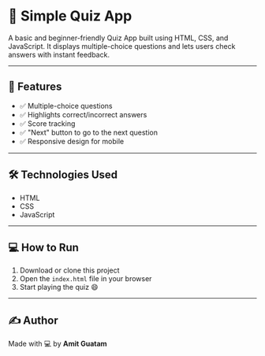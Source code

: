 # 📘 Simple Quiz App

A basic and beginner-friendly Quiz App built using HTML, CSS, and JavaScript. It displays multiple-choice questions and lets users check answers with instant feedback.

---

## 🔧 Features

- ✅ Multiple-choice questions  
- ✅ Highlights correct/incorrect answers  
- ✅ Score tracking  
- ✅ "Next" button to go to the next question  
- ✅ Responsive design for mobile  

---

## 🛠️ Technologies Used

- HTML  
- CSS  
- JavaScript  

---

## 💻 How to Run

1. Download or clone this project  
2. Open the `index.html` file in your browser  
3. Start playing the quiz 😄

---

## ✍️ Author

Made with 💻 by **Amit Guatam**
